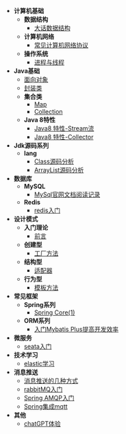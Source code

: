 - **计算机基础**
    - **数据结构**
        - [大话数据结构](401/DHData_struc.md)
    - **计算机网络**
        - [常见计算机网络协议](401/DHData_struc.md)
    - **操作系统**
        - [进程与线程](401/DHData_struc.md)
- **Java基础**
    - [面向对象](jse/object-oriented.md)
    - [封装类](jse/Encapsulation_class.md)
    - **集合类**
        - [Map](jse/java8_stream.md)
        - [Collection](jse/java8_stream.md)
    - **Java 8特性**
        - [Java8 特性-Stream流](jse/java8_stream.md)
        - [Java8 特性-Collector](jse/java8_Collectors.md)
- **Jdk源码系列**
    - **lang**
        - [Class源码分析](jdk/lang/class.md)
        - [ArrayList源码分析](jdk/lang/arrayList.md)
- **数据库**
    - **MySQL**
        - [MySql官网文档阅读记录](mysql/mysql_doc.md)
    - **Redis**
        - [redis入门](database/redis/redis_01.md)
- **设计模式**
    - **入门理论**
        - [前言](design-pattern/introduction_1.md)
    - **创建型**
        - [工厂方法](design-pattern/create/factory-method/factory-method.md)
    - **结构型**
        - [适配器](design-pattern/structure/adapter/adapter_1.md)
    - **行为型**
        - [模板方法](design-pattern/behavior/template/template_1.md)
- **常见框架**
    - **Spring系列**
        - [Spring Core(1)](framework/spring/spring-core-1.md)
    - **ORM系列**
        - [入门Mybatis Plus提高开发效率](framework/orm/mybatis_plus_01.md)
- **微服务**
    - [seata入门](microservices/seata_01.md)
- **技术学习**
    - [elastic学习](elastic/base_01.md)
- **消息推送**
    - [消息推送的几种方式](message/message_01.md)
    - [rabbitMQ入门](/message/rabbitmq_tutorials.md)
    - [Spring AMQP入门](/message/Spring_AMQP.md)
    - [Spring集成mqtt](/message/spring_mqtt.md)
- **其他**
    - [chatGPT体验](others/chatingWithGPT.md)

 <!-- 
 - 一级目录
    - 二级目录
        - [文档](docs/1.md)
        - [文档](docs/1.md)
        - 三级目录
            - [文档](docs/1.md)
            - [文档](docs/1.md) -->
